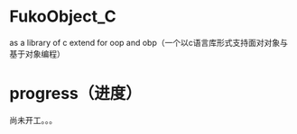 # FukoObject_C
as a library of c extend for oop and obp（一个以c语言库形式支持面对对象与基于对象编程）
# progress（进度）
尚未开工。。。
